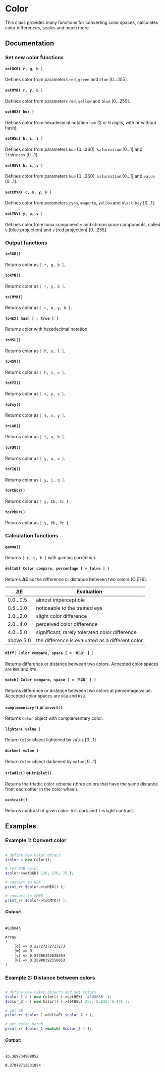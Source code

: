 # Color

This class provides many functions for converting color spaces, calculates color differences, scales and much more.

## Documentation

### Set new color functions

#### ``setRGB( r, g, b )``

Defines color from parameters ``red``, ``green`` and ``blue`` [0...255].

#### ``setRYB( r, y, b )``

Defines color from parameters ``red``, ``yellow`` and ``blue`` [0...255].

#### ``setHEX( hex )``

Defines color from hexadecimal notation ``hex`` (3 or 6 digits, with or without hash).

#### ``setHSL( h, s, l )``

Defines color from parameters ``hue`` [0...360], ``saturnation`` [0...1] and ``lightness`` [0...1].

#### ``setHSV( h, s, v )``

Defines color from parameters ``hue`` [0...360], ``saturnation`` [0...1] and ``value`` [0...1].

#### ``setCMYK( c, m, y, k )``

Defines color from parameters ``cyan``, ``magenta``, ``yellow`` and ``black key`` [0...1].

#### ``setYUV( y, u, v )``

Defines color from luma component ``y`` and chrominance components, called ``u`` (blue projection) and ``v`` (red projection) [0...255].

### Output functions

#### ``toRGB()``

Returns color as ``[ r, g, b ]``.

#### ``toRYB()``

Returns color as ``[ r, y, b ]``.

#### ``toCMYK()``

Returns color as ``[ c, m, y, k ]``.

#### ``toHEX( hash [ = true ] )``

Returns color with hexadecimal notation.

#### ``toHSL()``

Returns color as ``[ h, s, l ]``.

#### ``toHSV()``

Returns color as ``[ h, s, v ]``.

#### ``toXYZ()``

Returns color as ``[ x, y, z ]``.

#### ``toYxy()``

Returns color as ``[ Y, x, y ]``.

#### ``toLAB()``

Returns color as ``[ l, a, b ]``.

#### ``toYUV()``

Returns color as ``[ y, u, v ]``.

#### ``toYIQ()``

Returns color as ``[ y, i, q ]``.

#### ``toYCbCr()``

Returns color as ``[ y, Cb, Cr ]``.

#### ``toYPbPr()``

Returns color as ``[ y, Pb, Pr ]``.

### Calculation functions

#### ``gamma()``

Returns ``[ r, g, b ]`` with gamma correction.

#### ``deltaE( Color compare, percentage [ = false ] )``

Returns __∆E__ as the difference or distance between two colors (CIE76).

| ΔE        | Evaluation                                       |
| --------- | ------------------------------------------------ |
| 0.0...0.5 | almost imperceptible                             |
| 0.5...1.0 | noticeable to the trained eye                    |
| 1.0...2.0 | slight color difference                          |
| 2.0...4.0 | perceived color difference                       |
| 4.0...5.0 | significant, rarely tolerated color difference   |
| above 5.0 | the difference is evaluated as a different color |

#### ``diff( Color compare, space [ = 'RGB' ] )``

Returns difference or distance between two colors. Accepted color spaces are ``RGB`` and ``RYB``.

#### ``match( Color compare, space [ = 'RGB' ] )``

Returns difference or distance between two colors at percentage value. Accepted color spaces are ``RGB`` and ``RYB``.

#### ``complementary()`` or ``invert()``

Returns ``Color`` object with complementary color.

#### ``lighten( value )``

Return ``Color`` object lightened by ``value`` [0...1]

#### ``darken( value )``

Return ``Color`` object darkened by ``value`` [0...1]

#### ``triadic()`` or ``triplet()``

Returns the triadic color scheme (three colors that have the same distance from each other in the color wheel).

#### ``contrast()``

Returns contrast of given color: ``0`` is dark and ``1`` is light contrast.

## Examples

### Example 1: Convert color

```php

# define new Color object
$color = new Color();

# set RGB color
$color->setRGB( 136, 176, 75 );

# convert to HEX
print_r( $color->toHEX() );

# convert to CMYK
print_r( $color->toCMYK() );
```

##### Output:

```html

#88b04b

Array
(
    [c] => 0.22727272727273
    [m] => 0
    [y] => 0.57386363636364
    [k] => 0.30980392156863
)
```

### Example 2: Distance between colors

```php

# define new Color objects and set colors
$color_1 = ( new Color() )->setHEX( '#34568B' );
$color_2 = ( new Color() )->setHSL( 257, 0.242, 0.471 );

# get ΔE
print_r( $color_1->deltaE( $color_2 ) );

# get color match
print_r( $color_1->match( $color_2 ) );
```

##### Output:

```html

16.369734508952

0.87070712531894
```
